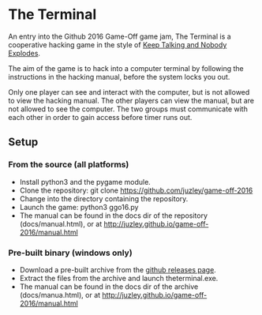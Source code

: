 # The Terminal

An entry into the Github 2016 Game-Off game jam, The Terminal is a cooperative hacking
game in the style of [Keep Talking and Nobody Explodes](http://keeptalkinggame.com).

The aim of the game is to hack into a computer terminal by following the
instructions in the hacking manual, before the system locks you out.

Only one player can see and interact with the computer, but is not allowed to
view the hacking manual. The other players can view the manual, but are not
allowed to see the computer. The two groups must communicate with each other
in order to gain access before timer runs out.

## Setup
### From the source (all platforms)
* Install python3 and the pygame module.
* Clone the repository: git clone https://github.com/juzley/game-off-2016
* Change into the directory containing the repository.
* Launch the game: python3 ggo16.py
* The manual can be found in the docs dir of the repository (docs/manual.html), or at http://juzley.github.io/game-off-2016/manual.html

### Pre-built binary (windows only)
* Download a pre-built archive from the [github releases page](https://github.com/Juzley/game-off-2016/releases).
* Extract the files from the archive and launch theterminal.exe.
* The manual can be found in the docs dir of the archive (docs/manua.html), or at http://juzley.github.io/game-off-2016/manual.html


